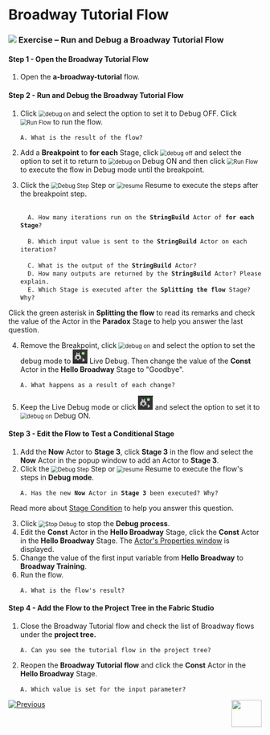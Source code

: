 # Broadway Tutorial Flow

###  ![](/academy/images/Exercise.png) **Exercise – Run and Debug a Broadway Tutorial Flow**

#### Step 1 - Open the Broadway Tutorial Flow

1. Open the  **a-broadway-tutorial**  flow.

#### Step 2 - Run and Debug the Broadway Tutorial Flow
1. Click <img src="images/debug_on.png" alt="debug on" style="zoom:80%;" /> and select the option to set it to Debug OFF. Click <img src="images/run_flow_icon.png" alt="Run Flow" style="zoom:80%;" /> to run the flow.

  <ul>
  <pre><code>A. What is the result of the flow?</code></pre>
  </ul>



2. Add a  **Breakpoint** to **for each** Stage, click <img src="images/debug_off.png" alt="debug off" style="zoom:80%;" /> and select the option to set it to return to <img src="images/debug_on.png" alt="debug on" style="zoom:80%;" />  Debug ON and then click <img src="images/run_flow_icon.png" alt="Run Flow" style="zoom:80%;" /> to execute the flow in Debug mode until the breakpoint.

3. Click the <img src="images/debug_step_icon.png" alt="Debug Step" style="zoom:80%;" /> Step or  <img src="images/resume.PNG" alt="resume" style="zoom:80%;" /> Resume to execute the steps after the breakpoint step.

<ul>
<pre><code>
  A. How many iterations run on the <strong>StringBuild</strong> Actor of <strong>for each Stage</strong>?<br>
  B. Which input value is sent to the <strong>StringBuild</strong> Actor on each iteration?<br>
  C. What is the output of the <strong>StringBuild</strong> Actor?
  D. How many outputs are returned by the <strong>StringBuild</strong> Actor? Please explain.
  E. Which Stage is executed after the <strong>Splitting the flow</strong> Stage? Why?
</code></pre>
</ul>

 Click the green asterisk in <strong>Splitting the flow</strong> to read its remarks and check the value of the Actor in the <strong>Paradox</strong> Stage to help you answer the last question.


4. Remove the Breakpoint, click <img src="images/debug_on.png" alt="debug on" style="zoom:80%;" /> and select the option to set the debug mode to <img src="images/debug_live.png" alt="debug on" style="zoom:80%;" /> Live Debug. Then change the value of the **Const** Actor in the **Hello Broadway** Stage to "Goodbye".

  <ul>
  <pre><code>A. What happens as a result of each change?</code></pre>
  </ul>

5. Keep the Live Debug mode or click <img src="images/debug_live.png" alt="debug on" style="zoom:80%;" /> and select the option to set it to <img src="images/debug_on.png" alt="debug on" style="zoom:80%;" /> Debug ON. 

  #### Step 3 - Edit the Flow to Test a Conditional Stage

1. Add the **Now** Actor to **Stage 3**, click **Stage 3** in the flow and select the **Now** Actor in the popup window to add an Actor to **Stage 3**.
2. Click the <img src="images/debug_step_icon.png" alt="Debug Step" style="zoom:80%;" /> Step or <img src="images/resume.PNG" alt="resume" style="zoom:80%;" /> Resume to execute the flow's steps in **Debug mode**. 

  <ul>
  <pre><code>A. Has the new <strong>Now</strong> Actor in <strong>Stage 3</strong> been executed? Why?</code></pre>
  </ul>

​		Read more about [Stage Condition](/articles/19_Broadway/02_broadway_high_level_components.md#stage-conditions) to help you answer this question.

3. Click <img src="images/stop_debug_icon.png" alt="Stop Debug" style="zoom:80%;" /> to stop the **Debug process**. 
4. Edit the **Const** Actor in the **Hello Broadway** Stage, click the **Const** Actor in the **Hello Broadway** Stage. The [Actor's Properties window](/articles/19_Broadway/03_broadway_actor_window.md) is displayed.
5. Change the value of the first input variable from **Hello Broadway** to **Broadway Training**.
6. Run the flow. 

  <ul><pre><code>A. What is the flow's result?</code></pre></ul> 

 #### Step 4 - Add the Flow to the Project Tree in the Fabric Studio

1. Close the Broadway Tutorial flow and check the list of Broadway flows under the <strong>project tree.</strong>

<ul><pre><code>A. Can you see the tutorial flow in the project tree?</code></pre></ul>

2. Reopen the **Broadway Tutorial flow** and click the **Const** Actor in the <strong>Hello Broadway</strong> Stage.

<ul><pre><code>A. Which value is set for the input parameter?</code></pre></ul> 



[![Previous](/articles/images/Previous.png)](04_broadway_tutorials.md)[<img align="right" width="60" height="54" src="/articles/images/Next.png">](04b_broadway_tutorials_solution.md)

